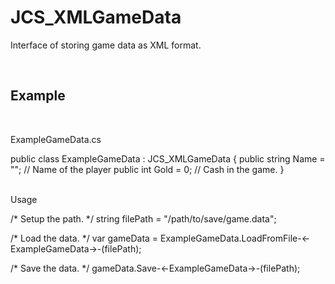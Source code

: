 <div id="content-header">
  <h1>JCS_XMLGameData</h1>
</div>

<p>
  Interface of storing game data as XML format.
</p>


<br/>
<h2>Example</h2>
<br/>

<p>ExampleGameData.cs</p>
<div class="code-block">
  public class ExampleGameData : JCS_XMLGameData {
      public string Name = "";  // Name of the player
      public int Gold = 0;      // Cash in the game.
  }
  
</div>

<br/>

<p>Usage</p>
<div class="code-block">
  /* Setup the path. */
  string filePath = "/path/to/save/game.data";
  
  /* Load the data. */
  var gameData = ExampleGameData.LoadFromFile-<-ExampleGameData->-(filePath);

  /* Save the data. */
  gameData.Save-<-ExampleGameData->-(filePath);

</div>
